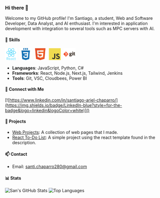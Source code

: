 ### Hi there 👋

Welcome to my GitHub profile! I'm Santiago, a student, Web and Software Developer, Data Analyst, and AI enthusiast. I'm interested in application development with integration to several tools such as MPC servers with AI.

#### 🚀 Skills
<div>
    <img src="https://github.com/devicons/devicon/blob/master/icons/react/react-original-wordmark.svg" title="React" alt="React" width="40" height="40"/>&nbsp;
    <img src="https://github.com/devicons/devicon/blob/master/icons/css3/css3-plain-wordmark.svg"  title="CSS3" alt="CSS" width="40" height="40"/>&nbsp;
    <img src="https://github.com/devicons/devicon/blob/master/icons/html5/html5-original.svg" title="HTML5" alt="HTML" width="40" height="40"/>&nbsp;
    <img src="https://github.com/devicons/devicon/blob/master/icons/javascript/javascript-original.svg" title="JavaScript" alt="JavaScript" width="40" height="40"/>&nbsp;
    <img src="https://github.com/devicons/devicon/blob/master/icons/git/git-original-wordmark.svg" title="Git" **alt="Git" width="40" height="40"/>
</div>

- **Languages**: JavaScript, Python, C#
- **Frameworks**: React, Node.js, Next.js, Tailwind, Jenkins
- **Tools**: Git, VSC, Cloudbees, Power BI


#### 🔗 Connect with Me
[![https://www.linkedin.com/in/santiago-ariel-chaparro/](https://img.shields.io/badge/LinkedIn-blue?style=for-the-badge&logo=linkedin&logoColor=white)]()

#### 🌱 Projects
- [Web Projects](https://github.com/santichapa/projects): A collection of web pages that I made.
- [React To-Do List](https://github.com/santichapa/react-todo-list): A simple project using the react template found in the description.

#### 📫 Contact
- Email: santi.chaparro280@gmail.com

#### 📊 Stats
![San's GitHub Stats](https://github-readme-stats.vercel.app/api?username=santichapa&show_icons=true&theme=radical)
![Top Languages](https://github-readme-stats.vercel.app/api/top-langs/?username=santichapa&layout=compact&theme=radical)


